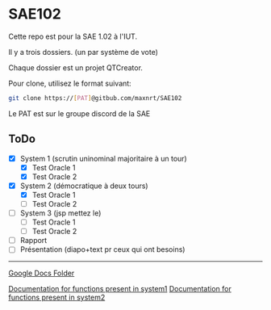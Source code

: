 # SAE102

Cette repo est pour la SAE 1.02 à l'IUT.

Il y a trois dossiers. (un par système de vote)

Chaque dossier est un projet QTCreator.

Pour clone, utilisez le format suivant:
```bash
git clone https://[PAT]@gitbub.com/maxnrt/SAE102
```
Le PAT est sur le groupe discord de la SAE

## ToDo
- [X] System 1 (scrutin uninominal majoritaire à un tour)
    - [X] Test Oracle 1
    - [X] Test Oracle 2
- [X] System 2 (démocratique à deux tours)
    - [X] Test Oracle 1
    - [ ] Test Oracle 2
- [ ] System 3 (jsp mettez le)
    - [ ] Test Oracle 1
    - [ ] Test Oracle 2

- [ ] Rapport
- [ ] Présentation (diapo+text pr ceux qui ont besoins)

---

[Google Docs Folder](https://drive.google.com/drive/folders/1E0WmVWcWK9bW1g1rUisO5JHUmGA-ncUM)

[Documentation for functions present in system1](https://github.com/maxnrt/SAE102/wiki/Functions-in-System1)
[Documentation for functions present in system2](https://github.com/maxnrt/SAE102/wiki/Functions-in-System2)
